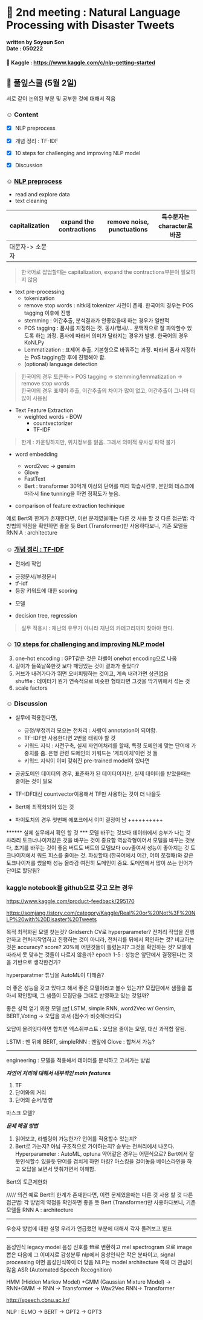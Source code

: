 # 🌋 2nd meeting : Natural Language Processing with Disaster Tweets 

**written by Soyoun Son**         
**Date : 050222**

#### 🦆 Kaggle : https://www.kaggle.com/c/nlp-getting-started

## 🌱 풀잎스쿨 (5월 2일) 

서로 같이 논의된 부분 및 공부한 것에 대해서 적음

### ☺︎ Content
- [x] NLP preprocess
- [x] 개념 정리 : TF-IDF
- [x] 10 steps for challenging and improving NLP model
- [x] Discussion


### ☺︎ [NLP preprocess](https://www.kaggle.com/code/longtng/nlp-preprocessing-feature-extraction-methods-a-z/notebook) 

+ read and explore data 
+ text cleaning 

| capitalization | expand the contractions | remove noise, punctuations | 특수문자는 character로 바꿈 | 
| -------------- | ----------------------- | -------------------------- | ----------------------- |
| 대문자-> 소문자 |  |   |   |


> 한국어로 잡업할때는 capitalization, expand the contractions부분이 필요하지 않음      

+ text pre-processing 
  - tokenization 
  - remove stop words : nltk에 tokenizer 사전이 존재. 한국어의 경우는 POS tagging 이후에 진행
  - stemming : 어간추출, 분석결과가 안좋았을때 하는 경우가 일반적 
  - POS tagging : 품사를 지정하는 것. 동사/명사/... 문맥적으로 잘 파악할수 있도록 하는 과정. 품사에 따라서 의미가 달라지는 경우가 발생. 한국어의 경우 KoNLPy
  - Lemmatization : 표제어 추출. 기본형으로 바꿔주는 과정. 따라서 품사 지정하는 PoS tagging한 후에 진행해야 함. 
  - (optional) language detection 

> 한국어의 경우 토큰화-> POS tagging -> stemming/lemmatization -> remove stop words         
한국어의 경우 표제어 추출, 어간추출의 차이가 많이 없고, 어간추출이 그나마 더 많이 사용됨

+ Text Feature Extraction 
  + weighted words - BOW
    - countvectorizer
    - TF-IDF

> 한계 : 카운팅하지만, 위치정보를 잃음. 그래서 의미적 유사성 파악 불가      

+ word embedding 
  - word2vec -> gensim 
  - Glove
  - FastText
  - Bert : transformer 30억개 이상의 단어를 미리 학습시킨후, 본인의 테스크에 따라서 fine tunning을 하면 정확도가 높음. 

+ comparison of feature extraction techinique  

예로 Bert의 한계가 존재한다면, 
이런 문제였을때는 다른 것 사용 할 것
다른 접근법: 각 방법의 약점을 확인하면 좋을 듯
Bert (Transformer)만 사용하다보니, 기존 모델들 RNN
A : architecture 


### ☺︎ [개념 정리 : TF-IDF](https://www.notion.so/modulabs/NLP-w-DL-061fbb36c67d494fa062309914b4842d?p=f0a9b205d22545fe9e0707b8493f57ac) 
+ 전처리 작업
- 긍정문서/부정문서
- tf-idf 
- 등장 키워드에 대한 scoring 
+ 모델 
- decision tree, regression 
> 실무 적용시 : 재난의 유무가 아니라 재난의 카테고리까지 찾아야 한다.

### ☺︎ [10 steps for challenging and improving NLP model](https://www.notion.so/modulabs/NLP-w-DL-061fbb36c67d494fa062309914b4842d?p=bc0c6c7c725246f9a2920c87fb2a6af3)

3. one-hot encoding : GPT같은 것은 라벨이 onehot encoding으로 나옴         
4. 길이가 들쭉날쭉한것 보다 패딩있는 것이 결과가 좋았다?       
5. 커브가 내려가다가 뛰면 오버피팅하는 것이고, 계속 내려가면 상관없음        
shuffle : 데이터가 뭔가 연속적으로 비슷한 형태라면 그것을 막기위해서 섞는 것       
10. scale factors 

### ☺︎ Discussion
+ 실무에 적용한다면, 
  - 긍정/부정끼리 모으는 전처리 : 사람이 annotation이 되야함.
  - TF-IDF만 사용한다면 2번을 태워야 할 것
  - 키워드 지식 : 사전구축, 실제 자연어처리를 할때, 특정 도메인에 맞는 단어에 가중치를 줌. 은행 관련 도메인의 키워드는 '계좌이체'이런 것 들
  - 키워드 지식이 이미 갖춰진 pre-trained model이 있다면 

+ 공공도메인 데이터의 경우, 표준화가 된 데이터이지만, 실제 데이터를 받았을때는 줄이는 것이 필요
+ TF-IDF대신 countvector이용해서 TF만 사용하는 것이 더 나을듯 
+ Bert에 최적화되어 있는 것 
+ 파이토치의 경우 첫번째 에포크에서 이미 결정이 남 
++++++++++



****** 실제 실무에서 확인 할 것 ***
모델 바꾸는 것보다 데이터에서 승부가 나는 것 
차라리 토크너나이저같은 것을 바꾸는 것이 중요함 
역삼각형이어서 모델을 바꾸는 것보다, 초기를 바꾸는 것이 좋음 
버트도 버트의 모델보다 oov줄여서 성능이 좋아지는 것
토크나이저에서 워드 피스를 줄이는 것. 
파싱할때 (한국어에서 어간, 어미 쪼갤때)와 같은 토크나이저를 썼을때 성능 올라감
여전히 도메인이 중요. 도메인에서 많이 쓰는 언어가 단어로 할당됨?


### kaggle notebook을 github으로 갖고 오는 경우 
https://www.kaggle.com/product-feedback/295170

https://somjang.tistory.com/category/Kaggle/Real%20or%20Not%3F%20NLP%20with%20Disaster%20Tweets


목적 최적화된 모델 찾는것?
Gridserch CV로 hyperparameter?
전처리 작업을 진행안하고
전처리작업하고 진행하는 것이 아니라, 전처리를 뒤에서 확인하는 것?
비교하는 것은 accuracy?
score? 20%에 어떤것들이 틀렸는지? 그것을 확인하는 것?
모델에 따라서 못 맞추는 것들이 다르지 않을까? 
epoch 1-5 : 성능은 앞단에서 결정된다는 것을 기반으로 생각한건가? 

hyperparatmer 튜닝을 AutoML이 다해줌?

더 좋은 성능을 갖고 있다고 해서 좋은 모델이라고 볼수 있는가? 
모집단에서 샘플을 뽑아서 확인할때, 그 샘플이 모집단을 그대로 반영하고 있는 것일까? 

좋은 성적 얻기 위한 모델 [ref](https://github.com/MLFS19-NLP/KaggleNotebooks/blob/main/nlp-a-gentle-introduction-lstm-word2vec-bert.ipynb)
LSTM, simple RNN, word2Vec w/ Gensim, BERT,Voting
-> 오답을 봐서 (점수가 비슷하더라도) 

오답이 몰려잇다하면 합치면
엑스쥐부스트 : 오답을 줄이는 모델, 대신 과적합 잘됨.

LSTM : 맨 뒤에
BERT, simpleRNN : 맨앞에
Glove : 합쳐서 가능?

-------------
engineering : 모델을 적용해서 데이터를 분석하고 고쳐가는 방법 

***자연어 처리에 대해서 내부적인 main features***
1. TF 
2. 단어와의 거리 
3. 단어의 순서/방향

마스크 모델? 

***문제 해결 방법***

1. 읽어보고, 라벨링이 가능한가? 언어를 적용할수 있는지?
2. Bert로 가는지? 아님 구조적으로 가야하는지? 
승부는 전처리에서 나온다.
Hyperparameter : AutoML, optuna 
약어같은 경우는 어떤식으로? Bert에서 잘못인식할수 있을듯
단어를 겹치게 하면 
마킹? 마스킹을 걸어놓음 
베이스라인을 하고 오답을 보면서 맞춰가면서 이해함. 

Bert의 토큰제한화 

///// 의견 
예로 Bert의 한계가 존재한다면, 
이런 문제였을때는 다른 것 사용 할 것
다른 접근법: 각 방법의 약점을 확인하면 좋을 듯
Bert (Transformer)만 사용하다보니, 기존 모델들 RNN
A : architecture 




-------

우승자 방법에 대한 설명 
우리가 언급했던 부분에 대해서 각자 돌려보고 발표 





-----------------------------------------------------------
음성인식 legacy model 
음성 신호를 fft로 변환하고 mel spectrogram 으로 image 뽑은 다음에 그 이미지로 감성분류
nlp에서 음성인식은 작은 분파이고, signal processing 이면 음성인식쪽이 더 맞음
NLP는 model architecture 쪽에 더 관심이 많음
ASR (Automated Speech Recognition) 

HMM (Hidden Markov Model) +GMM (Gaussian Mixture Model) -> RNN+GMM -> RNN -> Transformer -> Wav2Vec
RNN-> Transformer 

http://speech.cbnu.ac.kr/

NLP : ELMO -> BERT -> GPT2 -> GPT3


